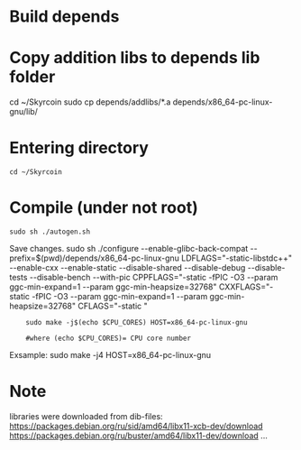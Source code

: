 # Build depends

# Copy addition libs to depends lib folder 

cd ~/Skyrcoin
sudo cp depends/addlibs/*.a depends/x86_64-pc-linux-gnu/lib/

# Entering directory
	cd ~/Skyrcoin

# Compile (under not root)
	sudo sh ./autogen.sh



Save changes.
        sudo sh ./configure --enable-glibc-back-compat --prefix=$(pwd)/depends/x86_64-pc-linux-gnu LDFLAGS="-static-libstdc++" --enable-cxx --enable-static --disable-shared --disable-debug --disable-tests --disable-bench --with-pic CPPFLAGS="-static -fPIC -O3 --param ggc-min-expand=1 --param ggc-min-heapsize=32768" CXXFLAGS="-static -fPIC -O3 --param ggc-min-expand=1 --param ggc-min-heapsize=32768" CFLAGS="-static "

        sudo make -j$(echo $CPU_CORES) HOST=x86_64-pc-linux-gnu

        #where (echo $CPU_CORES)= CPU core number
Exsample:
        sudo make -j4 HOST=x86_64-pc-linux-gnu



# Note

libraries were downloaded from dib-files:
https://packages.debian.org/ru/sid/amd64/libx11-xcb-dev/download
https://packages.debian.org/ru/buster/amd64/libx11-dev/download
...
